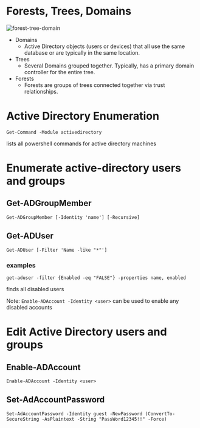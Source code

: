 # Forests, Trees, Domains
![forest-tree-domain](https://git.cybbh.space/os/public/-/raw/master/os/modules/014_windows_active_directory_enumeration/pages/ADimage1.png)
- Domains
  - Active Directory objects (users or devices) that all use the same database or are typically in the same location.
- Trees
  - Several Domains grouped together. Typically, has a primary domain controller for the entire tree.
- Forests
  - Forests are groups of trees connected together via trust relationships.

# Active Directory Enumeration

```
Get-Command -Module activedirectory
```
lists all powershell commands for active directory machines


# Enumerate active-directory users and groups

## Get-ADGroupMember

```
Get-ADGroupMember [-Identity 'name'] [-Recursive]
```

## Get-ADUser

```
Get-ADUser [-Filter 'Name -like "*"']
```

### examples

```
get-aduser -filter {Enabled -eq "FALSE"} -properties name, enabled
```
finds all disabled users

Note: `Enable-ADAccount -Identity <user>` can be used to enable any disabled accounts

# Edit Active Directory users and groups

## Enable-ADAccount

```
Enable-ADAccount -Identity <user>
```

## Set-AdAccountPassword

```
Set-AdAccountPassword -Identity guest -NewPassword (ConvertTo-SecureString -AsPlaintext -String "PassWord12345!!" -Force)
```

## 
